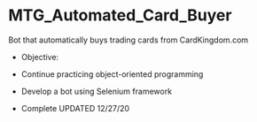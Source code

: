 # MTG_Automated_Card_Buyer
Bot that automatically buys trading cards from CardKingdom.com
* Objective:

* Continue practicing object-oriented programming

* Develop a bot using Selenium framework

* Complete UPDATED 12/27/20
